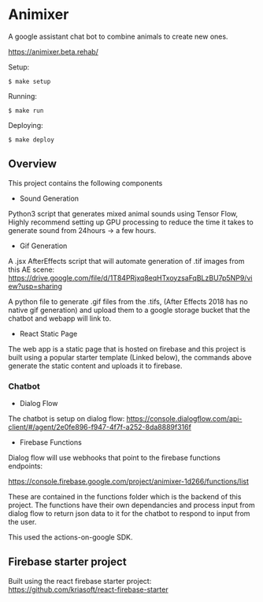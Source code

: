 # Animixer

A google assistant chat bot to combine animals to create new ones.

https://animixer.beta.rehab/

Setup:

```
$ make setup
```
Running:
```
$ make run
```
Deploying:
```
$ make deploy
```


## Overview

This project contains the following components

- Sound Generation

Python3 script that generates mixed animal sounds using Tensor Flow, Highly recommend
setting up GPU processing to reduce the time it takes to generate sound from 24hours ->
a few hours.

- Gif Generation

A .jsx AfterEffects script that will automate generation of .tif images from this AE
scene: https://drive.google.com/file/d/1T84PRjxq8eqHTxoyzsaFqBLzBU7p5NP9/view?usp=sharing

A python file to generate .gif files from the .tifs, (After Effects 2018 has no native gif generation) and upload them to a google storage bucket that the chatbot and webapp will
link to.

- React Static Page

The web app is a static page that is hosted on firebase and this project is built using a
popular starter template (Linked below), the commands above generate the static content and uploads it to
firebase.

### Chatbot

- Dialog Flow

The chatbot is setup on dialog flow:
https://console.dialogflow.com/api-client/#/agent/2e0fe896-f947-4f7f-a252-8da8889f316f

- Firebase Functions

Dialog flow will use webhooks that point to the firebase functions endpoints:

https://console.firebase.google.com/project/animixer-1d266/functions/list

These are contained in the functions folder which is the backend of this project. The
functions have their own dependancies and process input from dialog flow to return json
data to it for the chatbot to respond to input from the user.

This used the actions-on-google SDK.

## Firebase starter project

Built using the react firebase starter project: https://github.com/kriasoft/react-firebase-starter
